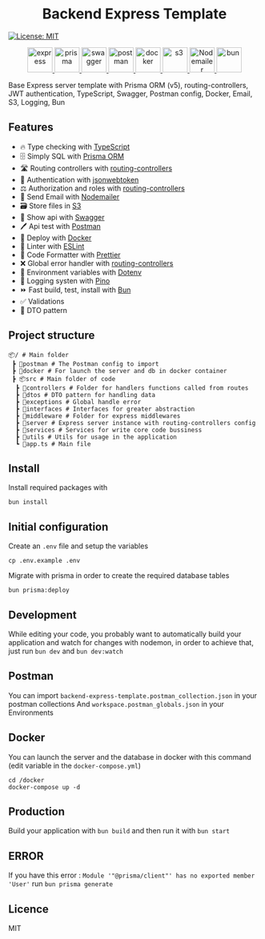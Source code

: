 

<h1 style="text-align: center;">Backend Express Template</h1>

<p>
  <a href="#" target="_blank">
    <img alt="License: MIT" src="https://img.shields.io/badge/License-MIT-yellow.svg" />
  </a>
</p>

<p align="center">
  <a href="https://expressjs.com/fr/">
    <img width="50" height="50" src="https://w7.pngwing.com/pngs/925/447/png-transparent-express-js-node-js-javascript-mongodb-node-js-text-trademark-logo.png" alt="express" />
  </a>
  <a href="https://www.prisma.io/">
    <img width="50" height="50" src="https://cdn.icon-icons.com/icons2/2148/PNG/512/prisma_icon_132076.png" alt="prisma" />
  </a>
  <a href="https://swagger.io/">
    <img width="50" height="50" src="https://cdn.icon-icons.com/icons2/2107/PNG/512/file_type_swagger_icon_130134.png" alt="swagger" />
  </a>
  <a href="https://www.postman.com/">
    <img width="50" height="50" src="https://www.svgrepo.com/show/354202/postman-icon.svg" alt="postman" />
  </a>
  <a href="https://www.docker.com/">
    <img width="50" height="50" src="https://static-00.iconduck.com/assets.00/docker-icon-512x438-ga1hb37h.png" alt="docker" />
  </a>
  <a href="https://aws.amazon.com/fr/s3/">
    <img width="50" height="50" src="https://static-00.iconduck.com/assets.00/aws-s3-simple-storage-service-icon-1694x2048-ygs8j98c.png" alt="s3" />
  </a>
    <a href="https://nodemailer.com/">
    <img width="50" height="50" src="https://i0.wp.com/community.nodemailer.com/wp-content/uploads/2015/10/n2-2.png?fit=422%2C360&ssl=1" alt="Nodemailer" />
  </a>
  </a>
    <a href="https://bun.sh/">
    <img width="50" height="50" src="https://www.sagexa.com/img/formation-bun-javascript-sagexa.png" alt="bun" />
  </a>
</p>

Base Express server template with Prisma ORM (v5), routing-controllers, JWT authentication, TypeScript, Swagger, Postman config, Docker, Email, S3, Logging, Bun

## Features

- 🔥 Type checking with [TypeScript](https://www.typescriptlang.org)
- 🗄️ Simply SQL with [Prisma ORM](https://www.prisma.io/)
- 🛣️ Routing controllers with [routing-controllers](https://www.npmjs.com/package/routing-controllers)
- 🪪 Authentication with [jsonwebtoken](https://www.npmjs.com/package/jsonwebtoken)
- ⚖️ Authorization and roles with [routing-controllers](https://www.npmjs.com/package/routing-controllers)
- 📧 Send Email with [Nodemailer](https://www.npmjs.com/package/nodemailer)
- 🗃️ Store files in [S3](https://www.npmjs.com/package/@aws-sdk/client-s3)
- 🔎 Show api with [Swagger](https://swagger.io)
- 🖊️ Api test with [Postman](https://www.postman.com)
- 🐋 Deploy with [Docker](https://www.docker.com)
- 📏 Linter with [ESLint](https://eslint.org)
- 💖 Code Formatter with [Prettier](https://prettier.io)
- ❌ Global error handler with [routing-controllers](https://www.npmjs.com/package/routing-controllers)
- 🔡 Environment variables with [Dotenv](https://www.npmjs.com/package/dotenv)
- 🧵 Logging systen with [Pino](https://www.npmjs.com/package/pino)
- ⏩ Fast build, test, install with [Bun](https://bun.sh/)
- ✅ Validations
- 📜 DTO pattern

## Project structure

```
📦/ # Main folder
 ┣ 📂postman # The Postman config to import
 ┣ 📂docker # For launch the server and db in docker container
 ┣ 📦src # Main folder of code
  ┣ 📂controllers # Folder for handlers functions called from routes
  ┣ 📂dtos # DTO pattern for handling data
  ┣ 📂exceptions # Global handle error
  ┣ 📂interfaces # Interfaces for greater abstraction
  ┣ 📂middleware # Folder for express middlewares
  ┣ 📂server # Express server instance with routing-controllers config
  ┣ 📂services # Services for write core code bussiness
  ┣ 📂utils # Utils for usage in the application
  ┗ 📜app.ts # Main file
```

## Install

Install required packages with

```
bun install
```

## Initial configuration

Create an `.env` file and setup the variables

```
cp .env.example .env
```

Migrate with prisma in order to create the required database tables

```
bun prisma:deploy
```

## Development

While editing your code, you probably want to automatically build your application and watch for changes with nodemon, in order to achieve that, just run `bun dev` and `bun dev:watch`

## Postman

You can import `backend-express-template.postman_collection.json` in your postman collections
And `workspace.postman_globals.json` in your Environments

## Docker

You can launch the server and the database in docker with this command (edit variable in the `docker-compose.yml`)

```
cd /docker
docker-compose up -d
```

## Production

Build your application with `bun build` and then run it with `bun start`

## ERROR

If you have this error : `Module '"@prisma/client"' has no exported member 'User'` run `bun prisma generate`

## Licence

MIT

